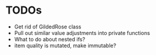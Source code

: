 # TODOs

- Get rid of GildedRose class
- Pull out similar value adjustments into private functions
- What to do about nested ifs?
- item quality is mutated, make immutable?

